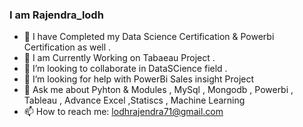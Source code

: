 ### I am Rajendra_lodh 

- 🔭 I have Completed my Data Science Certification & Powerbi Certification as well  .
- 🌱 I am Currently Working on Tabaeau Project . 
- 👯 I’m looking to collaborate in DataSCience field . 
- 🤔 I’m looking for help with PowerBi Sales insight Project  
- 💬 Ask me about Pyhton & Modules , MySql , Mongodb , Powerbi , Tableau , Advance Excel ,Statiscs , Machine Learning 
- 📫 How to reach me: lodhrajendra71@gmail.com 


